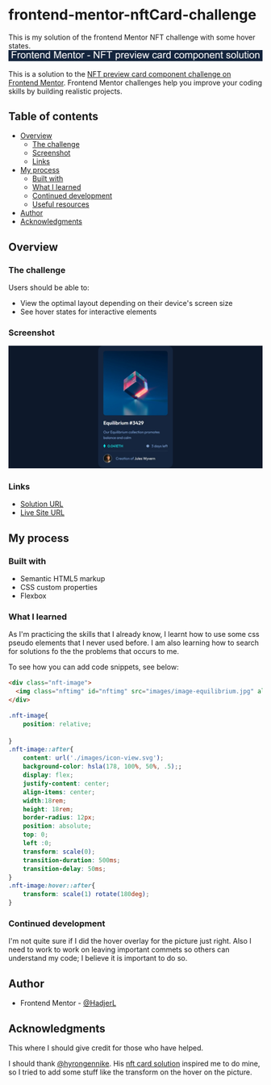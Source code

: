 # frontend-mentor-nftCard-challenge
This is my solution of the frontend Mentor NFT challenge with some hover states.
![](design/Frontend_Mentor_-_NFT_preview_card_component_solution.png)

This is a solution to the [NFT preview card component challenge on Frontend Mentor](https://www.frontendmentor.io/challenges/nft-preview-card-component-SbdUL_w0U). Frontend Mentor challenges help you improve your coding skills by building realistic projects. 

## Table of contents

- [Overview](#overview)
  - [The challenge](#the-challenge)
  - [Screenshot](#screenshot)
  - [Links](#links)
- [My process](#my-process)
  - [Built with](#built-with)
  - [What I learned](#what-i-learned)
  - [Continued development](#continued-development)
  - [Useful resources](#useful-resources)
- [Author](#author)
- [Acknowledgments](#acknowledgments)

## Overview

### The challenge

Users should be able to:

- View the optimal layout depending on their device's screen size
- See hover states for interactive elements

### Screenshot

![](design/Web%20capture_5-9-2022_13348_127.0.0.1.jpeg)


### Links

- [Solution URL](https://github.com/HadjerL/frontend-mentor-nftCard-challenge.git)
- [Live Site URL](https://phenomenal-kelpie-c0e3d1.netlify.app/)

## My process

### Built with

- Semantic HTML5 markup
- CSS custom properties
- Flexbox


### What I learned

As I'm practicing the skills that I already know, I learnt how to use some css pseudo elements that I never used before. I am also learning how to search for solutions fo the the problems that occurs to me.

To see how you can add code snippets, see below:

```html
<div class="nft-image">
  <img class="nftimg" id="nftimg" src="images/image-equilibrium.jpg" alt="a cube photo">
</div>
```
```css
.nft-image{
    position: relative;
    
}
.nft-image::after{
    content: url('./images/icon-view.svg');
    background-color: hsla(178, 100%, 50%, .5);;
    display: flex;
    justify-content: center;
    align-items: center;
    width:18rem;
    height: 18rem;
    border-radius: 12px;
    position: absolute;
    top: 0;
    left :0;
    transform: scale(0);
    transition-duration: 500ms;
    transition-delay: 50ms;
}
.nft-image:hover::after{
    transform: scale(1) rotate(180deg);
}
```

### Continued development

I'm not quite sure if I did the hover overlay for the picture just right. Also I need to work to work on leaving important commets so others can understand my code; I believe it is important to do so.


## Author

- Frontend Mentor - [@HadjerL](https://www.frontendmentor.io/profile/HadjerL)


## Acknowledgments

This where I should give credit for those who have helped.

I should thank [@hyrongennike](https://www.frontendmentor.io/profile/hyrongennike). His [nft card solution](https://www.frontendmentor.io/solutions/nft-card-using-sass-with-glassmorphism-hover-F1j05B92EA) inspired me to do mine, so I tried to add some stuff like the transform on the hover on the picture.
